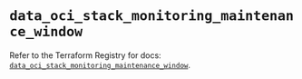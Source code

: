 # `data_oci_stack_monitoring_maintenance_window`

Refer to the Terraform Registry for docs: [`data_oci_stack_monitoring_maintenance_window`](https://registry.terraform.io/providers/oracle/oci/7.19.0/docs/data-sources/stack_monitoring_maintenance_window).
